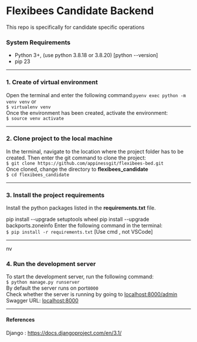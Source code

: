 # Flexibees Candidate Backend

This repo is specifically for candidate specific operations 

### System Requirements
- Python 3+, (use python 3.8.18 or 3.8.20)   [python --version]
- pip 23
------------
### 1. Create of virtual environment
Open the terminal and enter the following command:`pyenv exec python -m venv venv` or  <br />`$ virtualenv venv`<br />
Once the environment has been created, activate the environment:<br />`$ source venv activate`

------------
### 2. Clone project to the local machine
In the terminal, navigate to the location where the project folder has to be created. Then enter the git command to clone the project:<br />`$ git clone https://github.com/appinessgit/flexibees-bed.git` <br />
Once cloned, change the directory to **flexibees_candidate**<br /> `$ cd flexibees_candidate`

------------
### 3. Install the project requirements
Install the python packages listed in the **requirements.txt** file.

pip install --upgrade setuptools wheel
pip install --upgrade backports.zoneinfo
Enter the following command in the terminal:<br />`$ pip install -r requirements.txt`   [Use cmd , not VSCode]

------------
nv
### 4. Run the development server
To start the development server, run the following command:<br />`$ python manage.py runserver` <br />
By default the server runs on port`8000`<br />
Check whether the server is running by going to [localhost:8000/admin](localhost:8000/admin "localhost:8000/admin") <br />
Swagger URL: [localhost:8000](localhost:8000 "localhost:8000")

------------
#### References
Django : https://docs.djangoproject.com/en/3.1/
